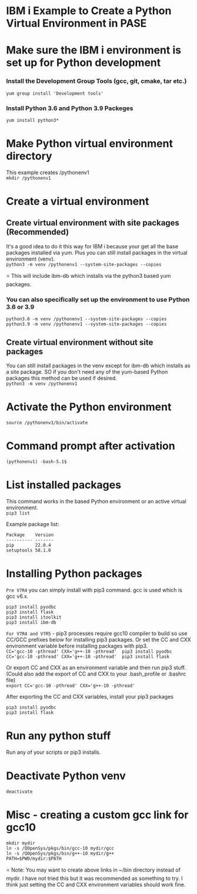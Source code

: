 # IBM i Example to Create a Python Virtual Environment in PASE

# Make sure the IBM i environment is set up for Python development

### Install the Development Group Tools (gcc, git, cmake, tar etc.)   
``` yum group install 'Development tools' ```   
### Install Python 3.6 and Python 3.9 Packeges   
``` yum install python3* ```   

# Make Python virtual environment directory
This example creates /pythonenv1   
```mkdir /pythonenv1```

# Create a virtual environment

## Create virtual environment with site packages (Recommended)
It's a good idea to do it this way for IBM i because your get all the base packages installed via yum. Plus you can still install packages in the virtual environment  (venv).    
```python3 -m venv /pythonenv1 --system-site-packages --copies```

:star: This will include ibm-db which installs via the python3 based yum packages.

### You can also specifically set up the environment to use Python 3.6 or 3.9
```python3.6 -m venv /pythonenv1 --system-site-packages --copies```   
```python3.9 -m venv /pythonenv1 --system-site-packages --copies```   

## Create virtual environment without site packages 
You can still install packages in the venv except for ibm-db which installs as a site package. SO if you don't need any of the yum-based Python packages this method can be used if desired.    
```python3 -m venv /pythonenv1```

# Activate the Python environment   
```source /pythonenv1/bin/activate```

# Command prompt after activation   
```(pythonenv1) -bash-5.1$``` 

# List installed packages 
This command works in the based Python environment or an active virtual environment.  
```pip3 list```

Example package list:   
```
Package    Version
---------- -------
pip        22.0.4
setuptools 58.1.0
```

# Installing Python packages   

```Pre V7R4``` you can simply install with pip3 command. gcc is used which is gcc v6.x.   
```
pip3 install pyodbc
pip3 install flask
pip3 install itoolkit
pip3 install ibm-db
```

```For V7R4 and V7R5``` - pip3 processes require gcc10 compiler to build so use CC/GCC prefixes below for installing pip3 packages. Or set the CC and CXX environment variable before installing packages with pip3.    
```CC='gcc-10 -pthread' CXX='g++-10 -pthread'  pip3 install pyodbc```   
```CC='gcc-10 -pthread' CXX='g++-10 -pthread'  pip3 install flask```

Or export CC and CXX as an environment variable and then run pip3 stuff. 
(Could also add the export of CC and CXX to your .bash_profile or .bashrc file)   
```export CC='gcc-10 -pthread' CXX='g++-10 -pthread'```   

After exporting the CC and CXX variables, install your pip3 packages   
```
pip3 install pyodbc
pip3 install flask
```

# Run any python stuff 
Run any of your scripts or pip3 installs. 

# Deactivate Python venv
```deactivate ```

# Misc - creating a custom gcc link for gcc10
```
mkdir mydir
ln -s /QOpenSys/pkgs/bin/gcc-10 mydir/gcc
ln -s /QOpenSys/pkgs/bin/g++-10 mydir/g++
PATH=$PWD/mydir:$PATH
```
:star: Note: You may want to create above links in ~/bin directory instead of mydir. I have not tried this but it was recommended as something to try. I think just setting the CC and CXX environment variables should work fine.


